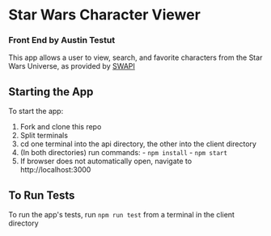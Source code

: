 # Star Wars Character Viewer
### Front End by Austin Testut
This app allows a user to view, search, and favorite characters from the Star Wars Universe, as provided by [SWAPI](http://swapi.dev)

## Starting the App
To start the app:
  1. Fork and clone this repo
  2. Split terminals
  3. cd one terminal into the api directory, the other into the client directory
  4. (In both directories) run commands:
    - `npm install`
    - `npm start`
  5. If browser does not automatically open, navigate to http://localhost:3000

## To Run Tests
To run the app's tests, run `npm run test` from a terminal in the client directory